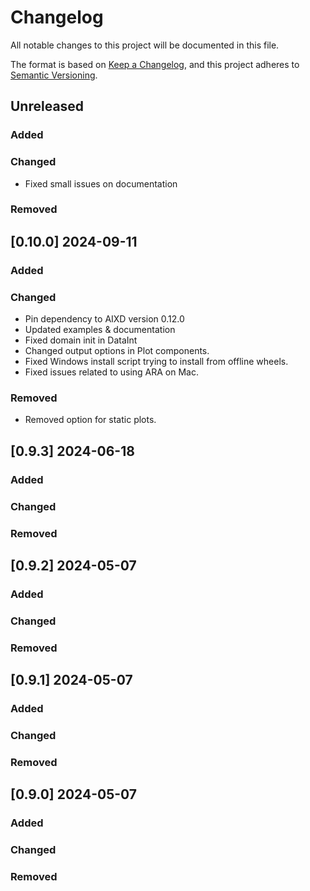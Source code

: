 # Changelog

All notable changes to this project will be documented in this file.

The format is based on [Keep a Changelog](https://keepachangelog.com/en/1.0.0/),
and this project adheres to [Semantic Versioning](https://semver.org/spec/v2.0.0.html).

## Unreleased

### Added

### Changed

* Fixed small issues on documentation

### Removed


## [0.10.0] 2024-09-11

### Added

### Changed

* Pin dependency to AIXD version 0.12.0
* Updated examples & documentation
* Fixed domain init in DataInt
* Changed output options in Plot components.
* Fixed Windows install script trying to install from offline wheels.
* Fixed issues related to using ARA on Mac.

### Removed

* Removed option for static plots.

## [0.9.3] 2024-06-18

### Added

### Changed

### Removed


## [0.9.2] 2024-05-07

### Added

### Changed

### Removed


## [0.9.1] 2024-05-07

### Added

### Changed

### Removed


## [0.9.0] 2024-05-07

### Added

### Changed

### Removed

